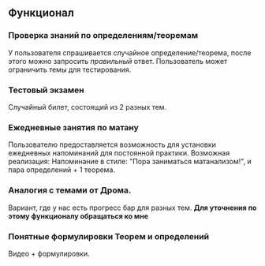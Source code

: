 ## Функционал
### Проверка знаний по определениям/теоремам
У пользователя спрашивается случайное определение/теорема, после этого можно запросить *правильный* ответ. 
Пользователь может ограничить темы для тестирования.
### Тестовый экзамен
Случайный билет, состоящий из 2 разных тем.
### Ежедневные занятия по матану
Пользователю предоставляется возможность для установки ежедневных напоминаний для постоянной практики.
Возможная реализация:
	Напоминание в стиле: "Пора заниматься матанализом!", и пара определений + 1 теорема.

### Аналогия с темами от Дрома.
Вариант, где у нас есть прогресс бар для разных тем.
**Для уточнения по этому функционалу обращаться ко мне**

### Понятные формулировки Теорем и определений
Видео + формулировки.